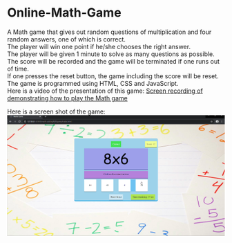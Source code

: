 # Online-Math-Game
A Math game that gives out random questions of multiplication and four random answers, one of which is correct.\
The player will win one point if he/she chooses the right answer.\
The player will be given 1 minute to solve as many questions as possible.\
The score will be recorded and the game will be terminated if one runs out of time.\
If one presses the reset button, the game including the score will be reset.
The game is programmed using HTML, CSS and JavaScript.\
Here is a video of the presentation of this game:
[Screen recording of demonstrating how to play the Math game](https://youtu.be/q6GvbYiWCkE)

Here is a screen shot of the game:\
![](images/mathPic.png)
